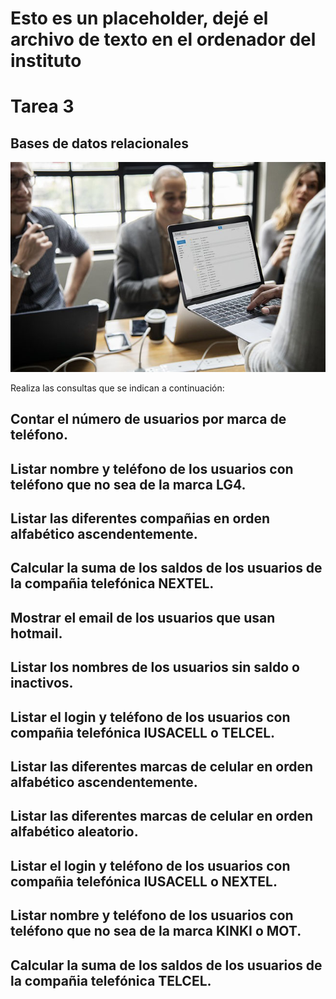 # Esto es un placeholder, dejé el archivo de texto en el ordenador del instituto

# Tarea 3
## Bases de datos relacionales

<img src="img/is.jpg">

Realiza las consultas que se indican a continuación:

Contar el número de usuarios por marca de teléfono.
- 
Listar nombre y teléfono de los usuarios con teléfono que no sea de la marca LG4.
- 
Listar las diferentes compañias en orden alfabético ascendentemente.
- 
Calcular la suma de los saldos de los usuarios de la compañia telefónica NEXTEL.
- 
Mostrar el email de los usuarios que usan hotmail.
- 
Listar los nombres de los usuarios sin saldo o inactivos.
- 
Listar el login y teléfono de los usuarios con compañia telefónica IUSACELL o 
TELCEL.
- 
Listar las diferentes marcas de celular en orden alfabético ascendentemente.
- 
Listar las diferentes marcas de celular en orden alfabético aleatorio.
- 
Listar el login y teléfono de los usuarios con compañia telefónica IUSACELL o NEXTEL.
- 
Listar nombre y teléfono de los usuarios con teléfono que no sea de la marca KINKI o MOT.
- 
Calcular la suma de los saldos de los usuarios de la compañia telefónica TELCEL.
- 
